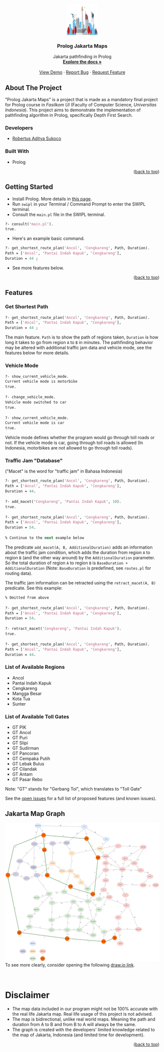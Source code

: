 <!-- Improved compatibility of back to top link: See: https://github.com/othneildrew/Best-README-Template/pull/73 -->
<a name="readme-top"></a>
<!--
*** Thanks for checking out the Best-README-Template. If you have a suggestion
*** that would make this better, please fork the repo and create a pull request
*** or simply open an issue with the tag "enhancement".
*** Don't forget to give the project a star!
*** Thanks again! Now go create something AMAZING! :D
-->



<!-- PROJECT SHIELDS -->
<!--
*** I'm using markdown "reference style" links for readability.
*** Reference links are enclosed in brackets [ ] instead of parentheses ( ).
*** See the bottom of this document for the declaration of the reference variables
*** for contributors-url, forks-url, etc. This is an optional, concise syntax you may use.
*** https://www.markdownguide.org/basic-syntax/#reference-style-links
-->



<!-- PROJECT LOGO -->
<br />
<div align="center">
  <a href="https://github.com/robert-adit-sukoco/prolog-jakarta-maps">
    <img src="images/Logo.png" alt="Logo" width="100" height="100">
  </a>

<h3 align="center">Prolog Jakarta Maps</h3>

  <p align="center">
    Jakarta pathfinding in Prolog
    <br />
    <a href="https://github.com/robert-adit-sukoco/prolog-jakarta-maps"><strong>Explore the docs »</strong></a>
    <br />
    <br />
    <a href="https://github.com/robert-adit-sukoco/prolog-jakarta-maps">View Demo</a>
    ·
    <a href="https://github.com/robert-adit-sukoco/prolog-jakarta-maps/issues/new?labels=bug&template=bug-report---.md">Report Bug</a>
    ·
    <a href="https://github.com/robert-adit-sukoco/prolog-jakarta-maps/issues/new?labels=enhancement&template=feature-request---.md">Request Feature</a>
  </p>
</div>



<!-- ABOUT THE PROJECT -->
## About The Project

"Prolog Jakarta Maps" is a project that is made as a mandatory final project for Prolog course in <em>Fasilkom UI</em> (Faculty of Computer Science, <em>Universitas Indonesia</em>). This project aims to demonstrate the implementation of pathfinding algorithm in Prolog, specifically Depth First Search. 

### Developers
* <a href="https://github.com/robert-adit-sukoco">Robertus Aditya Sukoco</a>

### Built With

* Prolog

<p align="right">(<a href="#readme-top">back to top</a>)</p>



<!-- GETTING STARTED -->
## Getting Started

* Install Prolog. More details in <a href="https://wwu-pi.github.io/tutorials/lectures/lsp/010_install_swi_prolog.html">this page</a>.
* Run `swipl` in your Terminal / Command Prompt to enter the SWIPL terminal.
* Consult the `main.pl` file in the SWIPL terminal.
```pl
?- consult('main.pl').
true.
```
* Here's an example basic command.
```pl
?- get_shortest_route_plan('Ancol', 'Cengkareng', Path, Duration).
Path = ['Ancol', 'Pantai Indah Kapuk', 'Cengkareng'],
Duration = 44 ;
```
* See more features below.


<p align="right">(<a href="#readme-top">back to top</a>)</p>



<!-- USAGE EXAMPLES -->
## Features

### Get Shortest Path

```pl
?- get_shortest_route_plan('Ancol', 'Cengkareng', Path, Duration).
Path = ['Ancol', 'Pantai Indah Kapuk', 'Cengkareng'],
Duration = 44 ;
```
The main feature. `Path` is to show the path of regions taken, `Duration` is how long it takes to go from region `A` to `B` in minutes. The pathfinding behavior may be altered with additional traffic jam data and vehicle mode, see the features below for more details.
### Vehicle Mode
```pl
?- show_current_vehicle_mode.
Current vehicle mode is motorbike
true.

?- change_vehicle_mode.
Vehicle mode switched to car
true.

?- show_current_vehicle_mode.
Current vehicle mode is car
true.
```
Vehicle mode defines whether the program would go through toll roads or not. If the vehicle mode is car, going through toll roads is allowed (In Indonesia, motorbikes are not allowed to go through toll roads).

### Traffic Jam "Database"

("Macet" is the word for "traffic jam" in Bahasa Indonesia)
```pl
?- get_shortest_route_plan('Ancol', 'Cengkareng', Path, Duration).
Path = ['Ancol', 'Pantai Indah Kapuk', 'Cengkareng'],
Duration = 44.

?- add_macet('Cengkareng', 'Pantai Indah Kapuk', 10).
true.

?- get_shortest_route_plan('Ancol', 'Cengkareng', Path, Duration).
Path = ['Ancol', 'Pantai Indah Kapuk', 'Cengkareng'],
Duration = 54.

% Continue to the next example below
```
The predicate `add_macet(A, B, AdditionalDuration)` adds an information about the traffic jam condition, which adds the duration from region `A` to region `B` (and the other way around) by the `AdditionalDuration` parameter. So the total duration of region `A` to region `B` is `BaseDuration + AdditionalDuration` (Note: `BaseDuration` is predefined, see `routes.pl` for routing data).

The traffic jam information can be retracted using the `retract_macet(A, B)` predicate. See this example:
```pl
% Omitted from above

?- get_shortest_route_plan('Ancol', 'Cengkareng', Path, Duration).
Path = ['Ancol', 'Pantai Indah Kapuk', 'Cengkareng'],
Duration = 54.

?- retract_macet('Cengkareng', 'Pantai Indah Kapuk').
true.

?- get_shortest_route_plan('Ancol', 'Cengkareng', Path, Duration).
Path = ['Ancol', 'Pantai Indah Kapuk', 'Cengkareng'],
Duration = 44.
```

### List of Available Regions
- Ancol
- Pantai Indah Kapuk
- Cengkareng
- Mangga Besar
- Kota Tua
- Sunter


### List of Available Toll Gates
- GT PIK
- GT Ancol
- GT Puri
- GT Slipi
- GT Sudirman
- GT Pancoran
- GT Cempaka Putih
- GT Lebak Bulus
- GT Cilandak
- GT Antam
- GT Pasar Rebo

Note: "GT" stands for "Gerbang Tol", which translates to "Toll Gate"

See the [open issues](https://github.com/robert-adit-sukoco/prolog-jakarta-maps/issues) for a full list of proposed features (and known issues).


## Jakarta Map Graph
<a href="https://github.com/robert-adit-sukoco/prolog-jakarta-maps/tree/master/images">
  <img src="images/jakarta-map-light.png" alt="Jakarta Map">
</a>
To see more clearly, consider opening the following <a href="https://drive.google.com/file/d/1MZYYuctPteEpjukRo0CqsTTmBCQJC09T">draw.io link</a>.



<br />
<br />
<br />

<!-- ACKNOWLEDGMENTS -->
# Disclaimer

* The map data included in our program might not be 100% accurate with the real life Jakarta map. Real life usage of this project is not advised.
* The map is bidirectional, unlike real world maps. Meaning the path and duration from A to B and from B to A will always be the same.
* The graph is created with the developers' limited knowledge related to the map of Jakarta, Indonesia (and limited time for development).

<p align="right">(<a href="#readme-top">back to top</a>)</p>


